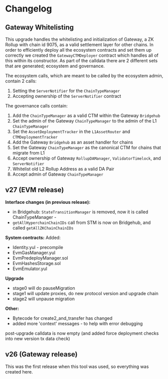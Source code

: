 # Changelog

## Gateway Whitelisting

This upgrade handles the whitelisting and initialization of Gateway, a ZK Rollup with chain id 9075, as a valid settlement layer for other chains. In order to efficiently deploy all the ecosystem contracts and set them up correctly we created the `GatewayCTMDeployer` contract which handles all of this within its constructor. As part of the calldata there are 2 different sets that are generated; ecosystem and governance.

The ecosystem calls, which are meant to be called by the ecosystem admin, contain 2 calls:

1. Setting the `ServerNotifier` for the `ChainTypeManager`
2. Accepting ownership of the `ServerNotifier` contract

The governance calls contain:

1. Add the `ChainTypeManager` as a valid CTM within the Gateway `Bridgehub`
2. Set the admin of the Gateway `ChainTypeManager` to the admin of the L1 `ChainTypeManager`
3. Set the `AssetDeploymentTracker` in the `L1AssetRouter` and `CTMDeploymentTracker`
4. Add the Gateway `Bridgehub` as an asset handler for chains
5. Set the Gateway `ChainTypeManager` as the canonical CTM for chains that migrate from L1
6. Accept ownership of Gateway `RollupDAManager`, `ValidatorTimelock`, and `ServerNotifier`
7. Whitelist old L2 Rollup Address as a valid DA Pair
8. Accept admin of Gateway `ChainTypeManager`

## v27 (EVM release)

**Interface changes (in previous release):**
* in Bridgehub: `StateTransitionManager` is removed, now it is called ChainTypeManager - 
* `getAllHyperchainChainIDs` call from STM is now on Bridgehub, and called `getAllZKChainChainIDs`

**System contracts:**
Added:
* Identity.yul - precompile
* EvmGasManager.yul
* EvmPredeployManager.sol
* EvmHashesStorage.sol
* EvmEmulator.yul

**Upgrade**

* stage0 will do pauseMigration
* stage1 will update proxies, do new protocol version and upgrade chain
* stage2 will unpause migration


**Other:**

* Bytecode for create2_and_transfer has changed
* added more 'context' messages - to help with error debugging

post-upgrade calldata is now empty (and added force deployment checks into new version tx data check)


## v26 (Gateway release) 

This was the first release when this tool was used, so everything was created here.